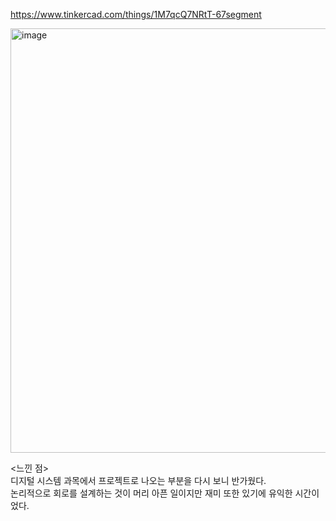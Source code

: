 https://www.tinkercad.com/things/1M7qcQ7NRtT-67segment  

<img width="679" alt="image" src="https://github.com/sejongsmarcle/2024_Spring_SMARCLE_Snaegi_Study/assets/62509122/c28cb651-e33d-426f-8a7b-b107b95f2fe7">  



<느낀 점>  
디지털 시스템 과목에서 프로젝트로 나오는 부분을 다시 보니 반가웠다.  
논리적으로 회로를 설계하는 것이 머리 아픈 일이지만 재미 또한 있기에 유익한 시간이었다.
